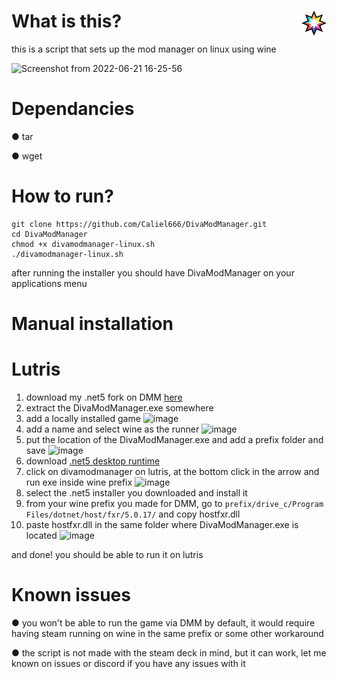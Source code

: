 # [<img alt="Musicdex" width="40px" src="https://raw.githubusercontent.com/Caliel666/DivaModManager/linuxinstallscript/dmmlogo.png" width="40" height="40" align="right"/>](https://github.com/TekkaGB/DivaModManager) What is this?
this is a script that sets up the mod manager on linux using wine

![Screenshot from 2022-06-21 16-25-56](https://user-images.githubusercontent.com/38433434/174881803-7442839c-0571-497f-9535-0551fcb966cc.png)
# Dependancies

● tar

● wget

# How to run?
```
git clone https://github.com/Caliel666/DivaModManager.git
cd DivaModManager
chmod +x divamodmanager-linux.sh
./divamodmanager-linux.sh
```

after running the installer you should have DivaModManager on your applications menu

# Manual installation

# Lutris

1. download my .net5 fork on DMM [here](https://github.com/Caliel666/DivaModManager/releases/latest/)
2. extract the DivaModManager.exe somewhere
3. add a locally installed game
![image](https://user-images.githubusercontent.com/38433434/180066169-b69c805d-a727-4395-8b63-7de3475a43bc.png)
4. add a name and select wine as the runner
![image](https://user-images.githubusercontent.com/38433434/180066293-8d274bac-4618-469e-95da-c7b580530276.png)
5. put the location of the DivaModManager.exe and add a prefix folder and save
![image](https://user-images.githubusercontent.com/38433434/180066724-013ab3a7-67fd-4448-8ba5-e90ce6af0893.png)
6. download [.net5 desktop runtime](https://download.visualstudio.microsoft.com/download/pr/3aa4e942-42cd-4bf5-afe7-fc23bd9c69c5/64da54c8864e473c19a7d3de15790418/windowsdesktop-runtime-5.0.17-win-x64.exe)
7. click on divamodmanager on lutris, at the bottom click in the arrow and run exe inside wine prefix
![image](https://user-images.githubusercontent.com/38433434/180067258-f3319a62-2f3c-496b-b267-f1c6ae8853bf.png)
8. select the .net5 installer you downloaded and install it
9. from your wine prefix you made for DMM, go to `prefix/drive_c/Program Files/dotnet/host/fxr/5.0.17/` and copy hostfxr.dll
10. paste hostfxr.dll in the same folder where DivaModManager.exe is located
![image](https://user-images.githubusercontent.com/38433434/180067598-17f207c4-6272-48fc-a234-67ca9a8d5c47.png)

and done! you should be able to run it on lutris

# Known issues

● you won't be able to run the game via DMM by default, it would require having steam running on wine in the same prefix or some other workaround

● the script is not made with the steam deck in mind, but it can work, let me known on issues or discord if you have any issues with it
